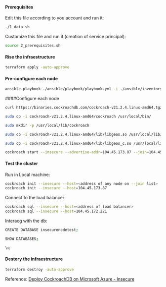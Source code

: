 
#### Prerequisites

Edit this file according to you account and run it:

```sh
./1_data.sh
```

Customize this file and run it (creation of service principal):

```sh
source 2_prerequisites.sh 
```

#### Rise the infraestructure
```sh
terraform apply -auto-approve
```

#### Pre-configure each node 
```sh
ansible-playbook ./ansible/playbook/playbook.yml -i ./ansible/inventory/inventory.in
```

####Configure each node 

```sh
curl https://binaries.cockroachdb.com/cockroach-v21.2.4.linux-amd64.tgz | tar -xz

sudo cp -i cockroach-v21.2.4.linux-amd64/cockroach /usr/local/bin/

sudo mkdir -p /usr/local/lib/cockroach

sudo cp -i cockroach-v21.2.4.linux-amd64/lib/libgeos.so /usr/local/lib/cockroach/

sudo cp -i cockroach-v21.2.4.linux-amd64/lib/libgeos_c.so /usr/local/lib/cockroach/

cockroach start --insecure --advertise-addr=104.45.173.87 --join=104.45.173.87,104.45.173.84,104.45.173.65 --cache=.25 --max-sql-memory=.25 --background
```

#### Test the cluster

Run in Local machine:

```sh
cockroach init --insecure --host=<address of any node on --join list>
cockroach init --insecure --host=104.45.173.87
```

Connect to the load balancer:
```sh
cockroach sql --insecure --host=<address of load balancer>
cockroach sql --insecure --host=104.45.172.221
```

Interacg with the db:
```sh
CREATE DATABASE insecurenodetest;

SHOW DATABASES;

\q
```


<!-- ####Workload node  -->

<!-- <In process...> -->


#### Destory the infraestructure
```sh
terraform destroy -auto-approve
```


Reference: [Deploy CockroachDB on Microsoft Azure - Insecure
](https://www.cockroachlabs.com/docs/stable/deploy-cockroachdb-on-microsoft-azure-insecure.html#step-7-test-the-cluster)